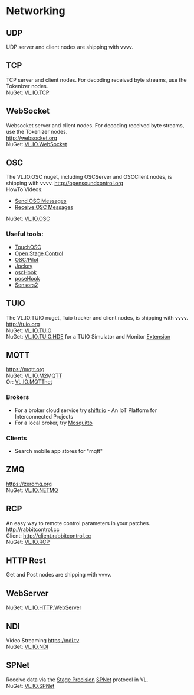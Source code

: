# Networking

## UDP
UDP server and client nodes are shipping with vvvv. 

## TCP
TCP server and client nodes. For decoding received byte streams, use the Tokenizer nodes.  
NuGet: [VL.IO.TCP](https://www.nuget.org/packages/VL.IO.TCP)  

## WebSocket
Websocket server and client nodes. For decoding received byte streams, use the Tokenizer nodes.  
http://websocket.org  
NuGet: [VL.IO.WebSocket](https://www.nuget.org/packages/VL.IO.WebSocket)  

## OSC
The VL.IO.OSC nuget, including OSCServer and OSCClient nodes, is shipping with vvvv.
http://opensoundcontrol.org  
HowTo Videos: 
* [Send OSC Messages](https://youtu.be/CSt_39fNonQ)
* [Receive OSC Messages](https://youtu.be/i5Yy6DS3Imo)
  
NuGet: [VL.IO.OSC](https://www.nuget.org/packages/VL.IO.OSC)

### Useful tools:
* [TouchOSC](https://hexler.net/software/touchosc) 
* [Open Stage Control](https://openstagecontrol.ammd.net/)
* [OSC/Pilot](https://oscpilot.com/)
* [Jockey](http://www.jockeyapp.net/)
* [oscHook](https://play.google.com/store/apps/details?id=com.hollyhook.oscHook&hl=en_US&gl=US)
* [poseHook](https://play.google.com/store/apps/details?id=com.hollyhook.posehook&hl=en_US&gl=US)
* [Sensors2](https://sensors2.org/osc/)

## TUIO
The VL.IO.TUIO nuget, Tuio tracker and client nodes, is shipping with vvvv.
http://tuio.org  
NuGet: [VL.IO.TUIO](https://www.nuget.org/packages/VL.IO.TUIO)  
NuGet: [VL.IO.TUIO.HDE](https://www.nuget.org/packages/VL.IO.TUIO.HDE) for a TUIO Simulator and Monitor [Extension](../hde/extensions.md)  
## MQTT
https://mqtt.org  
NuGet: [VL.IO.M2MQTT](https://www.nuget.org/packages/VL.IO.M2MQTT)  
Or: [VL.IO.MQTTnet](https://www.nuget.org/packages/VL.IO.MQTTnet) 

### Brokers
* For a broker cloud service try [shiftr.io](https://www.shiftr.io/) - An IoT Platform for Interconnected Projects
* For a local broker, try [Mosquitto](http://mosquitto.org/download/)

### Clients
* Search mobile app stores for "mqtt"

## ZMQ 
https://zeromq.org  
NuGet: [VL.IO.NETMQ](https://www.nuget.org/packages/VL.IO.NETMQ)  

## RCP  
An easy way to remote control parameters in your patches. http://rabbitcontrol.cc  
Client: http://client.rabbitcontrol.cc  
NuGet: [VL.IO.RCP](https://www.nuget.org/packages/VL.IO.RCP)  

## HTTP Rest
Get and Post nodes are shipping with vvvv.  

## WebServer
NuGet: [VL.IO.HTTP.WebServer](https://www.nuget.org/packages/VL.IO.HTTP.WebServer)  

## NDI
Video Streaming https://ndi.tv  
NuGet: [VL.IO.NDI](https://www.nuget.org/packages/VL.IO.NDI)  

## SPNet
Receive data via the [Stage Precision](http://www.stageprecision.com/) [SPNet](https://git.stageprecision.com/stage-precision-public/spnet) protocol in VL.  
NuGet: [VL.IO.SPNet](https://www.nuget.org/packages/VL.IO.SPNet)

